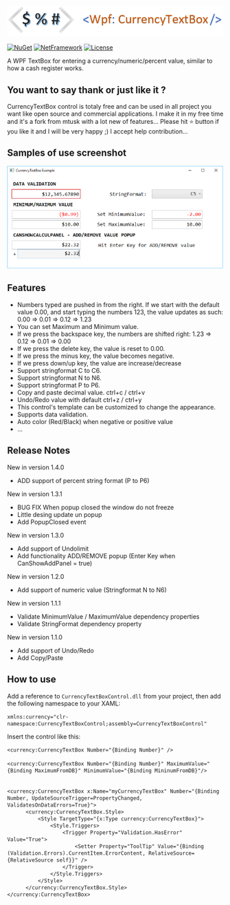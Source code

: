 ![example](Logo.png?raw=true)

[![NuGet](https://img.shields.io/badge/Nuget-1.4.3-brightgreen.svg)](https://www.nuget.org/packages/CurrencyTextBox/)
[![NetFramework](https://img.shields.io/badge/.Net%20Framework-4.5-green.svg)](https://www.microsoft.com/net/download/windows)
[![License](https://img.shields.io/badge/License-MIT-blue.svg)](https://github.com/abbaye/wpf-currency-textbox/blob/ExpendedFunctionality/LICENSE)

A WPF TextBox for entering a currency/numeric/percent value, similar to how a cash register works.

## You want to say thank or just like it ?

CurrencyTextBox control is totaly free and can be used in all project you want like open source and commercial applications. I make it in my free time and it's a fork from mtusk with a lot new of features... Please hit ⭐️ button if you like it and I will be very happy ;) I accept help contribution...

## Samples of use screenshot
![example](CurrencyTextBoxSample.png?raw=true)

## Features
- Numbers typed are pushed in from the right. If we start with the default value 0.00, and start typing the numbers 123, the value updates as such: 0.00 => 0.01 => 0.12 => 1.23
- You can set Maximum and Minimum value.
- If we press the backspace key, the numbers are shifted right: 1.23 => 0.12 => 0.01 => 0.00
- If we press the delete key, the value is reset to 0.00.
- If we press the minus key, the value becomes negative.
- If we press down/up key, the value are increase/decrease
- Support stringformat C to C6.
- Support stringformat N to N6.
- Support stringformat P to P6.
- Copy and paste decimal value. ctrl+c / ctrl+v
- Undo/Redo value with default ctrl+z / ctrl+y
- This control's template can be customized to change the appearance.
- Supports data validation.
- Auto color (Red/Black) when negative or positive value 
- ...

## Release Notes
New in version 1.4.0
- ADD support of percent string format (P to P6)

New in version 1.3.1
- BUG FIX When popup closed the window do not freeze
- Little desing update un popup
- Add PopupClosed event

New in version 1.3.0 
- Add support of Undolimit
- Add functionality ADD/REMOVE popup (Enter Key when CanShowAddPanel = true) 

New in version 1.2.0 
- Add support of numeric value (Stringformat N to N6) 

New in version 1.1.1 
- Validate MinimumValue / MaximumValue dependency properties 
- Validate StringFormat dependency property 

New in version 1.1.0 
- Add support of Undo/Redo 
- Add Copy/Paste

## How to use
Add a reference to `CurrencyTextBoxControl.dll` from your project, then add the following namespace to your XAML:

```xaml
xmlns:currency="clr-namespace:CurrencyTextBoxControl;assembly=CurrencyTextBoxControl"
```

Insert the control like this:

```xaml
<currency:CurrencyTextBox Number="{Binding Number}" />

<currency:CurrencyTextBox Number="{Binding Number}" MaximumValue="{Binding MaximumFromDB}" MinimumValue="{Binding MininumFromDB}"/>


<currency:CurrencyTextBox x:Name="myCurrencyTextBox" Number="{Binding Number, UpdateSourceTrigger=PropertyChanged, ValidatesOnDataErrors=True}">
      <currency:CurrencyTextBox.Style>
          <Style TargetType="{x:Type currency:CurrencyTextBox}">
              <Style.Triggers>
                  <Trigger Property="Validation.HasError" Value="True">
                      <Setter Property="ToolTip" Value="{Binding (Validation.Errors).CurrentItem.ErrorContent, RelativeSource={RelativeSource self}}" />
                  </Trigger>
              </Style.Triggers>
          </Style>
      </currency:CurrencyTextBox.Style>
</currency:CurrencyTextBox>
```

